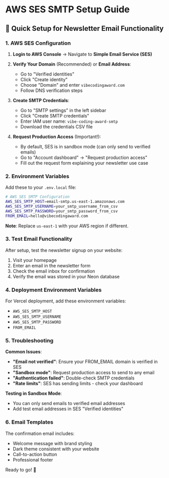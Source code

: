 # AWS SES SMTP Setup Guide

## 🚀 **Quick Setup for Newsletter Email Functionality**

### **1. AWS SES Configuration**

1. **Login to AWS Console** → Navigate to **Simple Email Service (SES)**

2. **Verify Your Domain** (Recommended) or **Email Address**:
   - Go to "Verified identities" 
   - Click "Create identity"
   - Choose "Domain" and enter `vibecodingaward.com`
   - Follow DNS verification steps

3. **Create SMTP Credentials**:
   - Go to "SMTP settings" in the left sidebar
   - Click "Create SMTP credentials"
   - Enter IAM user name: `vibe-coding-award-smtp`
   - Download the credentials CSV file

4. **Request Production Access** (Important!):
   - By default, SES is in sandbox mode (can only send to verified emails)
   - Go to "Account dashboard" → "Request production access"
   - Fill out the request form explaining your newsletter use case

### **2. Environment Variables**

Add these to your `.env.local` file:

```bash
# AWS SES SMTP Configuration
AWS_SES_SMTP_HOST=email-smtp.us-east-1.amazonaws.com
AWS_SES_SMTP_USERNAME=your_smtp_username_from_csv
AWS_SES_SMTP_PASSWORD=your_smtp_password_from_csv
FROM_EMAIL=hello@vibecodingaward.com
```

**Note**: Replace `us-east-1` with your AWS region if different.

### **3. Test Email Functionality**

After setup, test the newsletter signup on your website:

1. Visit your homepage
2. Enter an email in the newsletter form
3. Check the email inbox for confirmation
4. Verify the email was stored in your Neon database

### **4. Deployment Environment Variables**

For Vercel deployment, add these environment variables:
- `AWS_SES_SMTP_HOST`
- `AWS_SES_SMTP_USERNAME` 
- `AWS_SES_SMTP_PASSWORD`
- `FROM_EMAIL`

### **5. Troubleshooting**

**Common Issues**:

- **"Email not verified"**: Ensure your FROM_EMAIL domain is verified in SES
- **"Sandbox mode"**: Request production access to send to any email
- **"Authentication failed"**: Double-check SMTP credentials
- **"Rate limits"**: SES has sending limits - check your dashboard

**Testing in Sandbox Mode**:
- You can only send emails to verified email addresses
- Add test email addresses in SES "Verified identities"

### **6. Email Templates**

The confirmation email includes:
- Welcome message with brand styling
- Dark theme consistent with your website
- Call-to-action button
- Professional footer

Ready to go! 🎉 